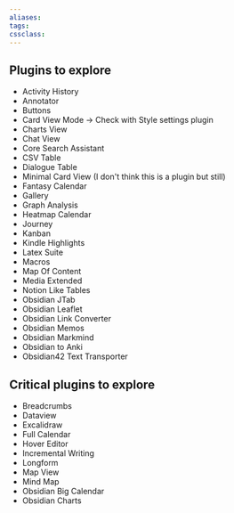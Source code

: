 ```yaml
---
aliases:
tags: 
cssclass:
---
```


## Plugins to explore
- Activity History
- Annotator
- Buttons
- Card View Mode → Check with Style settings plugin
- Charts View
- Chat View
- Core Search Assistant
- CSV Table 
- Dialogue Table
- Minimal Card View (I don't think this is a plugin but still)
- Fantasy Calendar 
- Gallery
- Graph Analysis
- Heatmap Calendar
- Journey
- Kanban
- Kindle Highlights
- Latex Suite
- Macros
- Map Of Content
- Media Extended
- Notion Like Tables
- Obsidian JTab
- Obsidian Leaflet
- Obsidian Link Converter
- Obsidian Memos
- Obsidian Markmind
- Obsidian to Anki
- Obsidian42 Text Transporter

## Critical plugins to explore
- Breadcrumbs
- Dataview
- Excalidraw
- Full Calendar
- Hover Editor
- Incremental Writing
- Longform
- Map View
- Mind Map
- Obsidian Big Calendar
- Obsidian Charts

